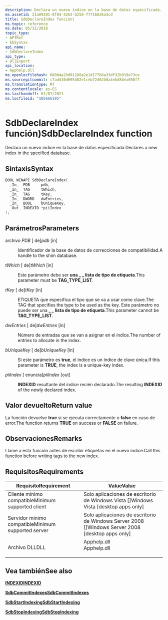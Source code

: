 ```yaml
---
description: Declara un nuevo índice en la base de datos especificada.
ms.assetid: 21a09201-8f84-4263-b258-77716826a3cd
title: SdbDeclareIndex función)
ms.topic: reference
ms.date: 05/31/2018
topic_type:
- APIRef
- kbSyntax
api_name:
- SdbDeclareIndex
api_type:
- DllExport
api_location:
- Apphelp.dll
ms.openlocfilehash: 68004a29d01288a2e1d177b8a33df32b919e73ce
ms.sourcegitcommit: c7add10d695482e1ceb72d62b8a4ebd84ea050f7
ms.translationtype: MT
ms.contentlocale: es-ES
ms.lasthandoff: 01/07/2021
ms.locfileid: "105666195"
---
```

# <a name="sdbdeclareindex-function"></a><span data-ttu-id="531c4-103">SdbDeclareIndex función)</span><span class="sxs-lookup"><span data-stu-id="531c4-103">SdbDeclareIndex function</span></span>

<span data-ttu-id="531c4-104">Declara un nuevo índice en la base de datos especificada.</span><span class="sxs-lookup"><span data-stu-id="531c4-104">Declares a new index in the specified database.</span></span>

## <a name="syntax"></a><span data-ttu-id="531c4-105">Sintaxis</span><span class="sxs-lookup"><span data-stu-id="531c4-105">Syntax</span></span>


```C++
BOOL WINAPI SdbDeclareIndex(
  _In_  PDB     pdb,
  _In_  TAG     tWhich,
  _In_  TAG     tKey,
  _In_  DWORD   dwEntries,
  _In_  BOOL    bUniqueKey,
  _Out_ INDEXID *piiIndex
);
```



## <a name="parameters"></a><span data-ttu-id="531c4-106">Parámetros</span><span class="sxs-lookup"><span data-stu-id="531c4-106">Parameters</span></span>

<dl> <dt>

<span data-ttu-id="531c4-107">archivo *PDB* \[ de\]</span><span class="sxs-lookup"><span data-stu-id="531c4-107">*pdb* \[in\]</span></span>
</dt> <dd>

<span data-ttu-id="531c4-108">Identificador de la base de datos de correcciones de compatibilidad.</span><span class="sxs-lookup"><span data-stu-id="531c4-108">A handle to the shim database.</span></span>

</dd> <dt>

<span data-ttu-id="531c4-109">*tWhich* \[ de\]</span><span class="sxs-lookup"><span data-stu-id="531c4-109">*tWhich* \[in\]</span></span>
</dt> <dd>

<span data-ttu-id="531c4-110">Este parámetro debe ser **una \_ \_ lista de tipo de etiqueta**.</span><span class="sxs-lookup"><span data-stu-id="531c4-110">This parameter must be **TAG\_TYPE\_LIST**.</span></span>

</dd> <dt>

<span data-ttu-id="531c4-111">*tKey* \[ de\]</span><span class="sxs-lookup"><span data-stu-id="531c4-111">*tKey* \[in\]</span></span>
</dt> <dd>

<span data-ttu-id="531c4-112">ETIQUETA que especifica el tipo que se va a usar como clave.</span><span class="sxs-lookup"><span data-stu-id="531c4-112">The TAG that specifies the type to be used as the key.</span></span> <span data-ttu-id="531c4-113">Este parámetro no puede ser una **\_ \_ lista de tipo de etiqueta**.</span><span class="sxs-lookup"><span data-stu-id="531c4-113">This parameter cannot be **TAG\_TYPE\_LIST**.</span></span>

</dd> <dt>

<span data-ttu-id="531c4-114">*dwEntries* \[ de\]</span><span class="sxs-lookup"><span data-stu-id="531c4-114">*dwEntries* \[in\]</span></span>
</dt> <dd>

<span data-ttu-id="531c4-115">Número de entradas que se van a asignar en el índice.</span><span class="sxs-lookup"><span data-stu-id="531c4-115">The number of entries to allocate in the index.</span></span>

</dd> <dt>

<span data-ttu-id="531c4-116">*bUniqueKey* \[ de\]</span><span class="sxs-lookup"><span data-stu-id="531c4-116">*bUniqueKey* \[in\]</span></span>
</dt> <dd>

<span data-ttu-id="531c4-117">Si este parámetro es **true**, el índice es un índice de clave única.</span><span class="sxs-lookup"><span data-stu-id="531c4-117">If this parameter is **TRUE**, the index is a unique-key index.</span></span>

</dd> <dt>

<span data-ttu-id="531c4-118">*piiIndex* \[ enuncia\]</span><span class="sxs-lookup"><span data-stu-id="531c4-118">*piiIndex* \[out\]</span></span>
</dt> <dd>

<span data-ttu-id="531c4-119">**INDEXID** resultante del índice recién declarado.</span><span class="sxs-lookup"><span data-stu-id="531c4-119">The resulting **INDEXID** of the newly declared index.</span></span>

</dd> </dl>

## <a name="return-value"></a><span data-ttu-id="531c4-120">Valor devuelto</span><span class="sxs-lookup"><span data-stu-id="531c4-120">Return value</span></span>

<span data-ttu-id="531c4-121">La función devuelve **true** si se ejecuta correctamente o **false** en caso de error.</span><span class="sxs-lookup"><span data-stu-id="531c4-121">The function returns **TRUE** on success or **FALSE** on failure.</span></span>

## <a name="remarks"></a><span data-ttu-id="531c4-122">Observaciones</span><span class="sxs-lookup"><span data-stu-id="531c4-122">Remarks</span></span>

<span data-ttu-id="531c4-123">Llame a esta función antes de escribir etiquetas en el nuevo índice.</span><span class="sxs-lookup"><span data-stu-id="531c4-123">Call this function before writing tags to the new index.</span></span>

## <a name="requirements"></a><span data-ttu-id="531c4-124">Requisitos</span><span class="sxs-lookup"><span data-stu-id="531c4-124">Requirements</span></span>



| <span data-ttu-id="531c4-125">Requisito</span><span class="sxs-lookup"><span data-stu-id="531c4-125">Requirement</span></span> | <span data-ttu-id="531c4-126">Value</span><span class="sxs-lookup"><span data-stu-id="531c4-126">Value</span></span> |
|-------------------------------------|----------------------------------------------------------------------------------------|
| <span data-ttu-id="531c4-127">Cliente mínimo compatible</span><span class="sxs-lookup"><span data-stu-id="531c4-127">Minimum supported client</span></span><br/> | <span data-ttu-id="531c4-128">Solo aplicaciones de escritorio de Windows Vista \[\]</span><span class="sxs-lookup"><span data-stu-id="531c4-128">Windows Vista \[desktop apps only\]</span></span><br/>                                         |
| <span data-ttu-id="531c4-129">Servidor mínimo compatible</span><span class="sxs-lookup"><span data-stu-id="531c4-129">Minimum supported server</span></span><br/> | <span data-ttu-id="531c4-130">Solo aplicaciones de escritorio de Windows Server 2008 \[\]</span><span class="sxs-lookup"><span data-stu-id="531c4-130">Windows Server 2008 \[desktop apps only\]</span></span><br/>                                   |
| <span data-ttu-id="531c4-131">Archivo DLL</span><span class="sxs-lookup"><span data-stu-id="531c4-131">DLL</span></span><br/>                      | <dl> <span data-ttu-id="531c4-132"><dt>Apphelp.dll</dt></span><span class="sxs-lookup"><span data-stu-id="531c4-132"><dt>Apphelp.dll</dt></span></span> </dl> |



## <a name="see-also"></a><span data-ttu-id="531c4-133">Vea también</span><span class="sxs-lookup"><span data-stu-id="531c4-133">See also</span></span>

<dl> <dt>

[<span data-ttu-id="531c4-134">**INDEXID**</span><span class="sxs-lookup"><span data-stu-id="531c4-134">**INDEXID**</span></span>](indexid.md)
</dt> <dt>

[<span data-ttu-id="531c4-135">**SdbCommitIndexes**</span><span class="sxs-lookup"><span data-stu-id="531c4-135">**SdbCommitIndexes**</span></span>](sdbcommitindexes.md)
</dt> <dt>

[<span data-ttu-id="531c4-136">**SdbStartIndexing**</span><span class="sxs-lookup"><span data-stu-id="531c4-136">**SdbStartIndexing**</span></span>](sdbstartindexing.md)
</dt> <dt>

[<span data-ttu-id="531c4-137">**SdbStopIndexing**</span><span class="sxs-lookup"><span data-stu-id="531c4-137">**SdbStopIndexing**</span></span>](sdbstopindexing.md)
</dt> </dl>

 

 




